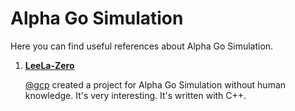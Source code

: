 # Alpha Go Simulation

Here you can find useful references about Alpha Go Simulation.

1. [**LeeLa-Zero**](https://github.com/gcp/leela-zero)  

   [@gcp](https://github.com/gcp) created a project for Alpha Go Simulation without human knowledge. It's very interesting. It's written with C++.


